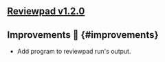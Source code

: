 ## [Reviewpad v1.2.0](/changelog/reviewpad-v120)

## Improvements :rocket: {#improvements}

- Add program to reviewpad run's output.
